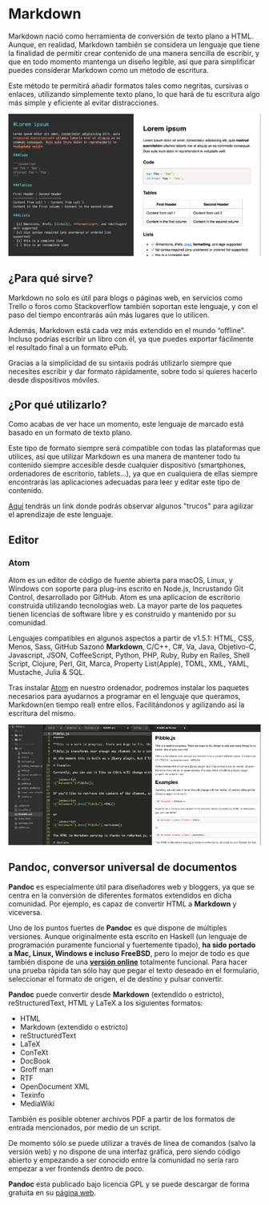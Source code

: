 # Markdown

Markdown nació como herramienta de conversión de texto plano a HTML. Aunque, en realidad, Markdown también se considera un lenguaje que tiene la finalidad de permitir crear contenido de una manera sencilla de escribir, y que en todo momento mantenga un diseño legible, así que para simplificar puedes considerar Markdown como un método de escritura.

Este método te permitirá añadir formatos tales como negritas, cursivas o enlaces, utilizando simplemente texto plano, lo que hará de tu escritura algo más simple y eficiente al evitar distracciones.

![](/assets/EjemMarkdown1.PNG)

## ¿Para qué sirve?

Markdown no solo es útil para blogs o páginas web, en servicios como Trello o foros como Stackoverflow también soportan este lenguaje, y con el paso del tiempo encontrarás aún más lugares que lo utilicen.

Además, Markdown está cada vez más extendido en el mundo “offline”. Incluso podrías escribir un libro con él, ya que puedes exportar fácilmente el resultado final a un formato ePub.

Gracias a la simplicidad de su sintaxis podrás utilizarlo siempre que necesites escribir y dar formato rápidamente, sobre todo si quieres hacerlo desde dispositivos móviles.

## ¿Por qué utilizarlo?

Como acabas de ver hace un momento, este lenguaje de marcado está basado en un formato de texto plano.

Este tipo de formato siempre será compatible con todas las plataformas que utilices, así que utilizar Markdown es una manera de mantener todo tu contenido siempre accesible desde cualquier dispositivo (smartphones, ordenadores de escritorio, tablets…), ya que en cualquiera de ellas siempre encontrarás las aplicaciones adecuadas para leer y editar este tipo de contenido.

[Aquí]("http://joedicastro.com/pages/markdown.html") tendrás un link donde podrás observar algunos "trucos" para agilizar el aprendizaje de este lenguaje.

## Editor

### Atom

Atom es un editor de código de fuente abierta para macOS, Linux, y Windows con soporte para plug-ins escrito en Node.js, Incrustando Git Control, desarrollado por GitHub. Atom es una aplicacion de escritorio construida utilizando tecnologias web. La mayor parte de los paquetes tienen licencias de software libre y es construido y mantenido por su comunidad.

Lenguajes compatibles en algunos aspectos a partir de v1.5.1: HTML, CSS, Menos, Sass, GitHub Sazonó **Markdown**, C/C++, C#, Va, Java, Objetivo-C, Javascript, JSON, CoffeeScript, Python, PHP, Ruby, Ruby en Raíles, Shell Script, Clojure, Perl, Git, Marca, Property List(Apple), TOML, XML, YAML, Mustache, Julia & SQL.

Tras instalar [Atom](https://atom.io/) en nuestro ordenador, podremos instalar los paquetes necesarios para ayudarnos a programar en el lenguaje que queramos, Markdown(en tiempo real) entre ellos. Facilitándonos y agilizando así la escritura del mismo.

![](/assets/EjemMarkdown2.PNG)

## Pandoc, conversor universal de documentos

**Pandoc** es especialmente útil para diseñadores web y bloggers, ya que se centra en la conversión de diferentes formatos extendidos en dicha comunidad. Por ejemplo, es capaz de convertir HTML a **Markdown** y viceversa.

Uno de los puntos fuertes de **Pandoc** es que dispone de múltiples versiones. Aunque originalmente esta escrito en Haskell (un lenguaje de programación puramente funcional y fuertemente tipado), **ha sido portado a Mac, Linux, Windows e incluso FreeBSD**, pero lo mejor de todo es que también dispone de una **[versión online](http://pandoc.org/try/)** totalmente funcional. Para hacer una prueba rápida tan sólo hay que pegar el texto deseado en el formulario, seleccionar el formato de origen, el de destino y pulsar convertir.


**Pandoc** puede convertir desde **Markdown** (extendido o estricto), reStructuredText, HTML y LaTeX a los siguientes formatos:

* HTML
* Markdown (extendido o estricto)
* reStructuredText
* LaTeX
* ConTeXt
* DocBook
* Groff man
* RTF
* OpenDocument XML
* Texinfo
* MediaWiki

También es posible obtener archivos PDF a partir de los formatos de entrada mencionados, por medio de un script.

De momento sólo se puede utilizar a través de línea de comandos (salvo la versión web) y no dispone de una interfaz gráfica, pero siendo código abierto y empezando a ser conocido entre la comunidad no sería raro empezar a ver frontends dentro de poco.

**Pandoc** esta publicado bajo licencia GPL y se puede descargar de forma gratuita en su [página web](http://pandoc.org/installing.html).


